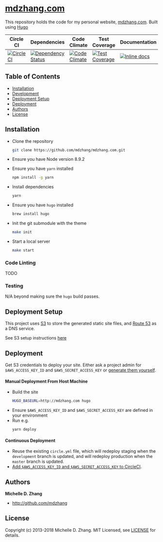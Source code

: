 # [mdzhang.com](http://mdzhang.com)

This repository holds the code for my personal website, [mdzhang.com](http://mdzhang.com). Built using [Hugo](https://gohugo.io/)

| Circle CI | Dependencies | Code Climate | Test Coverage | Documentation | License |
| --------- | ------------ | ------------ | ------------- | ------------- | ------- |
| [![CircleCI](https://circleci.com/gh/mdzhang/mdzhang.com.svg?style=shield)](https://circleci.com/gh/mdzhang/mdzhang.com) | [![Dependency Status](https://gemnasium.com/badges/github.com/mdzhang/mdzhang.com.svg)](https://gemnasium.com/github.com/mdzhang/mdzhang.com) | [![Code Climate](https://codeclimate.com/github/mdzhang/mdzhang.com/badges/gpa.svg)](https://codeclimate.com/github/mdzhang/mdzhang.com) | [![Test Coverage](https://codeclimate.com/github/mdzhang/mdzhang.com/badges/coverage.svg)](https://codeclimate.com/github/mdzhang/mdzhang.com/coverage) | [![Inline docs](http://inch-ci.org/github/mdzhang/mdzhang.com.svg?branch=development)](http://inch-ci.org/github/mdzhang/mdzhang.com) | [![license](https://img.shields.io/github/license/mashape/apistatus.svg?maxAge=2592000)]() |

## Table of Contents

* [Installation](#installation)
* [Development](#development)
* [Deployment Setup](#deployment-setup)
* [Deployment](#deployment)
* [Authors](#authors)
* [License](#license)

## Installation

* Clone the repository
    ```sh
    git clone https://github.com/mdzhang/mdzhang.com.git
    ```

* Ensure you have Node version 8.9.2

* Ensure you have `yarn` installed
    ```sh
    npm install -g yarn
    ```

* Install dependencies
    ```sh
    yarn
    ```

* Ensure you have `hugo` installed
    ```sh
    brew install hugo
    ```

* Init the git submodule with the theme
    ```sh
    make init
    ```

* Start a local server
    ```sh
    make start
    ```

### Code Linting

TODO

### Testing

N/A beyond making sure the `hugo` build passes.

## Deployment Setup

This project uses [S3](https://aws.amazon.com/s3/) to store the generated static site files, and [Route 53](https://aws.amazon.com/route53/) as a DNS service.

See S3 setup instructions [here](http://docs.aws.amazon.com/AmazonS3/latest/dev/website-hosting-custom-domain-walkthrough.html)

## Deployment

Get S3 credentials to deploy your site. Either ask a project admin for `$AWS_ACCESS_KEY_ID` and `$AWS_SECRET_ACCESS_KEY` or [generate them yourself](http://docs.aws.amazon.com/IAM/latest/UserGuide/id_credentials_access-keys.html#Using_CreateAccessKey).

#### Manual Deployment From Host Machine

* Build the site
    ```sh
    HUGO_BASEURL=http://mdzhang.com hugo
    ```
* Ensure `$AWS_ACCESS_KEY_ID` and `$AWS_SECRET_ACCESS_KEY` are defined in your environment
* Run e.g.
    ```sh
    yarn deploy
    ```

#### Continuous Deployment

* Reuse the existing `circle.yml` file, which will redeploy staging when the `development` branch is updated, and will redeploy production when the `master` branch is updated.
* [Add `$AWS_ACCESS_KEY_ID` and `$AWS_SECRET_ACCESS_KEY` to CircleCI](https://circleci.com/docs/environment-variables/#setting-environment-variables-for-all-commands-without-adding-them-to-git
).

## Authors

**Michelle D. Zhang**

  * <http://github.com/mdzhang>

## License

Copyright (c) 2013-2018 Michelle D. Zhang. MIT Licensed, see [LICENSE](LICENSE) for details.
